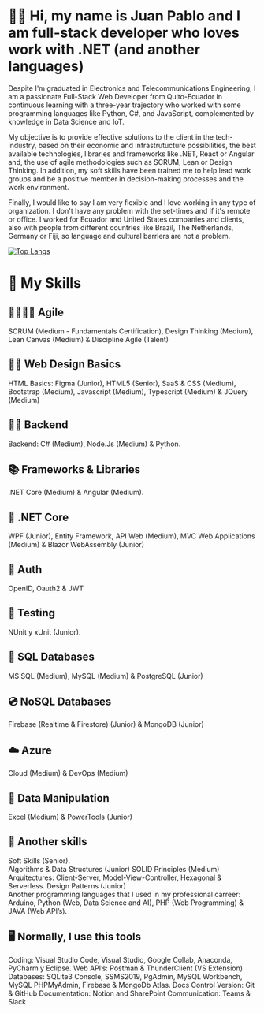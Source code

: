 # 👋✨ Hi, my name is Juan Pablo and I am full-stack developer who loves work with .NET (and another languages)

Despite I'm graduated in Electronics and Telecommunications Engineering, I am a passionate Full-Stack Web Developer from Quito-Ecuador in continuous learning with a three-year trajectory who worked with some programming languages like Python, C#, and JavaScript, complemented by knowledge in Data Science and IoT.

My objective is to provide effective solutions to the client in the tech-industry, based on their economic and infrastrutucture possibilities, the best available technologies, libraries and frameworks like .NET, React or Angular and, the use of agile methodologies such as SCRUM, Lean or Design Thinking. In addition, my soft skills have been trained me to help lead work groups and be a positive member in decision-making processes and the work environment.

Finally, I would like to say I am very flexible and I love working in any type of organization. I don't have any problem with the set-times and if it's remote or office. I worked for Ecuador and United States companies and clients, also with people from different countries like Brazil, The Netherlands, Germany or Fiji, so language and cultural barriers are not a problem.

[![Top Langs](https://github-readme-stats.vercel.app/api/top-langs/?username=JuanpaCortez93&layout=compact)](https://github.com/anuraghazra/github-readme-stats)

# 💪 My Skills 
## 📅🧑🏽‍💼 Agile
SCRUM (Medium - Fundamentals Certification), Design Thinking (Medium), Lean Canvas (Medium) & Discipline Agile (Talent)

## 📱🎨 Web Design Basics
HTML Basics: Figma (Junior), HTML5 (Senior), SaaS & CSS (Medium), Bootstrap (Medium), Javascript (Medium), Typescript (Medium) & JQuery (Medium)

## 🤔🧠 Backend
Backend: C# (Medium), Node.Js (Medium) & Python.

## 📚 Frameworks & Libraries 
.NET Core (Medium) & Angular (Medium).

## 💜 .NET Core
WPF (Junior), Entity Framework, API Web (Medium),  MVC Web Applications (Medium) & Blazor WebAssembly (Junior)

## 🔐 Auth
OpenID, Oauth2 & JWT

## 🧪 Testing
NUnit y xUnit (Junior).

## 💽 SQL Databases
MS SQL (Medium), MySQL (Medium) & PostgreSQL (Junior)

## 💿 NoSQL Databases
Firebase (Realtime & Firestore) (Junior) & MongoDB (Junior)

## ☁️ Azure
Cloud (Medium) & DevOps (Medium)

## 📝 Data Manipulation
Excel (Medium) & PowerTools (Junior)

## 🌱 Another skills
Soft Skills (Senior).
</br>
Algorithms & Data Structures (Junior)
SOLID Principles (Medium)
Arquitectures: Client-Server, Model-View-Controller, Hexagonal & Serverless. 
Design Patterns (Junior)
</br>
Another programming languages that I used in my professional carreer: Arduino, Python (Web, Data Science and AI), PHP (Web Programming) & JAVA (Web API’s).

## 🖥️ Normally, I use this tools
Coding: Visual Studio Code, Visual Studio, Google Collab, Anaconda, PyCharm y Eclipse.
Web API’s: Postman & ThunderClient (VS Extension)
Databases: SQLite3 Console, SSMS2019, PgAdmin, MySQL Workbench, MySQL PHPMyAdmin, Firebase & MongoDb Atlas.
Docs Control Version: Git & GitHub
Documentation:  Notion and SharePoint
Communication: Teams & Slack
